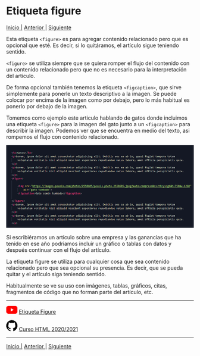 # Etiqueta figure

[Inicio |]() [Anterior |](8iframes.md) [Siguiente]()  

Esta etiqueta `<figure>` es para agregar contenido relacionado pero que es opcional que esté.
Es decir, si lo quitáramos, el artículo sigue teniendo sentido.


`<figure>` se utiliza siempre que se quiera romper el flujo del contenido con un contenido relacionado pero que no es necesario para la interpretación del articulo.


De forma opcional también tenemos la etiqueta `<figcaption>`, que sirve simplemente para ponerle un texto descriptivo a la imagen.
Se puede colocar por encima de la imagen como por debajo, pero lo más habitual es ponerlo por debajo de la imagen.



Tomemos como ejemplo este articulo hablando de gatos donde incluimos una etiqueta `<figure>` para la imagen del gato junto a un `<figcaption>` para describir la imagen. Podemos ver que se encuentra en medio del texto, asi rompemos el flujo con contenido relacionado.

![audio_controls](assets/figure.png)



Si escribiéramos un artículo sobre una empresa y las ganancias que ha tenido en ese año podriamos incluir un gráfico o tablas con datos y después continuar con el flujo del artículo.

La etiqueta figure se utiliza para cualquier cosa que sea contenido relacionado pero que sea opcional su presencia. Es decir, que se pueda quitar y el artículo siga teniendo sentido.

Habitualmente se ve su uso con imágenes, tablas, gráficos, citas, fragmentos de código que no forman parte del artículo, etc. 

---
![youtube logo](assets/youtube_logo_30.png) [Etiqueta Figure](https://youtu.be/iNSsx9OMmCE)

![github logo](assets/github_logo_30.png) [Curso HTML 2020/2021](https://github.com/DorianDesings/html-2020-2021)  

---

[Inicio |]() [Anterior |](8iframes.md) [Siguiente]()  
